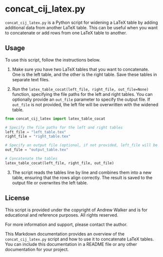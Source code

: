 # concat_cij_latex.py

`concat_cij_latex.py` is a Python script for widening a LaTeX table by adding additional data from another LaTeX table. This can be useful when you want to concatenate or add rows from one LaTeX table to another.

## Usage

To use this script, follow the instructions below.

1. Make sure you have two LaTeX tables that you want to concatenate. One is the left table, and the other is the right table. Save these tables in separate text files.

2. Run the `latex_table_cocat(left_file, right_file, out_file=None)` function, specifying the file paths for the left and right tables. You can optionally provide an `out_file` parameter to specify the output file. If `out_file` is not provided, the left file will be overwritten with the widened table.

```python
from concat_cij_latex import latex_table_cocat

# Specify the file paths for the left and right tables
left_file = "left_table.tex"
right_file = "right_table.tex"

# Specify an output file (optional, if not provided, left_file will be overwritten)
out_file = "output_table.tex"

# Concatenate the tables
latex_table_cocat(left_file, right_file, out_file)
```

3. The script reads the tables line by line and combines them into a new table, ensuring that the rows align correctly. The result is saved to the output file or overwrites the left table.

## License

This script is provided under the copyright of Andrew Walker and is for educational and reference purposes. All rights reserved.

For more information and support, please contact the author.

This Markdown documentation provides an overview of the `concat_cij_latex.py` script and how to use it to concatenate LaTeX tables. You can include this documentation in a README file or any other documentation for your project.
